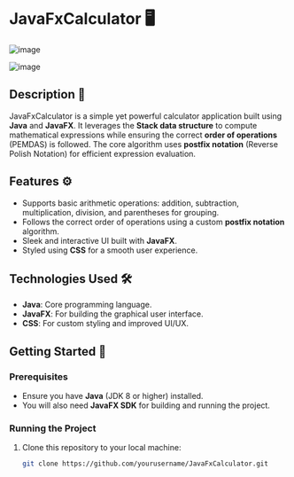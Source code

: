 # JavaFxCalculator 🖥️

![image](https://github.com/user-attachments/assets/8f924357-c00e-4abe-a7b2-6e223f9575e0)

![image](https://github.com/user-attachments/assets/1286f6d6-bfaf-4b21-8a5a-9b6bf7c3715c)



## Description 🧮

JavaFxCalculator is a simple yet powerful calculator application built using **Java** and **JavaFX**. It leverages the **Stack data structure** to compute mathematical expressions while ensuring the correct **order of operations** (PEMDAS) is followed. The core algorithm uses **postfix notation** (Reverse Polish Notation) for efficient expression evaluation.

## Features ⚙️

- Supports basic arithmetic operations: addition, subtraction, multiplication, division, and parentheses for grouping.
- Follows the correct order of operations using a custom **postfix notation** algorithm.
- Sleek and interactive UI built with **JavaFX**.
- Styled using **CSS** for a smooth user experience.

## Technologies Used 🛠️

- **Java**: Core programming language.
- **JavaFX**: For building the graphical user interface.
- **CSS**: For custom styling and improved UI/UX.

## Getting Started 🚀

### Prerequisites

- Ensure you have **Java** (JDK 8 or higher) installed.
- You will also need **JavaFX SDK** for building and running the project.

### Running the Project

1. Clone this repository to your local machine:
   ```bash
   git clone https://github.com/yourusername/JavaFxCalculator.git
